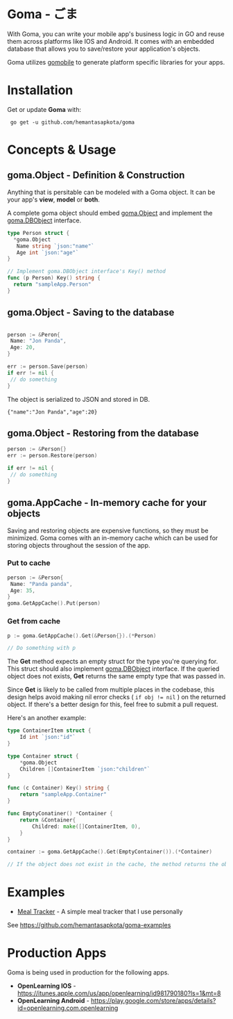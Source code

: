 # Goma - ごま #

With Goma, you can write your mobile app's business logic in GO and reuse them across platforms like IOS and Android. It comes with an embedded database that allows you to save/restore your application's objects.

Goma utilizes [gomobile](https://godoc.org/golang.org/x/mobile/cmd/gomobile) to generate platform specific libraries for your apps.

# Installation

Get or update **Goma** with:

` go get -u github.com/hemantasapkota/goma`

# Concepts & Usage

## goma.Object - Definition & Construction ##

Anything that is persitable can be modeled with a Goma object. It can be your app's **view**, **model** or **both**.

A complete goma object should embed [goma.Object](object.go) and implement the [goma.DBObject](object.go) interface.

```go
type Person struct {
  *goma.Object
   Name string `json:"name"`
   Age int `json:"age"`
}

// Implement goma.DBObject interface's Key() method
func (p Person) Key() string {
  return "sampleApp.Person"
}
```

## goma.Object - Saving to the database ##

```go

person := &Peron{
 Name: "Jon Panda",
 Age: 20,
}

err := person.Save(person)
if err != nil {
 // do something
}

```

The object is serialized to JSON and stored in DB.

```
{"name":"Jon Panda","age":20}
```

## goma.Object - Restoring from the database ##

```go
person := &Person{}
err := person.Restore(person)

if err != nil {
 // do something
}
```

## goma.AppCache - In-memory cache for your objects ##

Saving and restoring objects are expensive functions, so they must be minimized. Goma comes with an in-memory cache which can be used for storing objects throughout the session of the app.

### Put to cache ###
```go
person := &Person{
 Name: "Panda panda",
 Age: 35,
}
goma.GetAppCache().Put(person)
```

### Get from cache ###
```go
p := goma.GetAppCache().Get(&Person{}).(*Person)

// Do something with p
```

The **Get** method expects an empty struct for the type you're querying for. This struct should also implement [goma.DBObject](object.go) interface.  If the queried object does not exists, **Get** returns the same empty type that was passed in. 

Since **Get** is likely to be called from multiple places in the codebase, this design helps avoid making nil error checks ( `if obj != nil` ) on the returned object. If there's a better design for this, feel free to submit a pull request.

Here's an another example:

```go
type ContainerItem struct {
    Id int `json:"id"`
}

type Container struct {
    *goma.Object
    Children []ContainerItem `json:"children"`
}

func (c Container) Key() string {
    return "sampleApp.Container"
}

func EmptyConatiner() *Container {
    return &Container{
        Childred: make([]ContainerItem, 0),
    }
}

container := goma.GetAppCache().Get(EmptyContainer()).(*Container)

// If the object does not exist in the cache, the method returns the object returned by EmptyContainer()

```

# Examples

* [Meal Tracker](https://github.com/hemantasapkota/goma-examples/tree/master/fitness) - A simple meal tracker that I use personally

See https://github.com/hemantasapkota/goma-examples

# Production Apps

Goma is being used in production for the following apps.

* **OpenLearning IOS** - https://itunes.apple.com/us/app/openlearning/id981790180?ls=1&mt=8
* **OpenLearning Android** - https://play.google.com/store/apps/details?id=openlearning.com.openlearning
